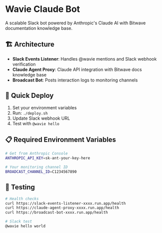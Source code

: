 # Wavie Claude Bot

A scalable Slack bot powered by Anthropic's Claude AI with Bitwave documentation knowledge base.

## 🏗️ Architecture

- **Slack Events Listener**: Handles @wavie mentions and Slack webhook verification
- **Claude Agent Proxy**: Claude API integration with Bitwave docs knowledge base
- **Broadcast Bot**: Posts interaction logs to monitoring channels

## 🚀 Quick Deploy

1. Set your environment variables
2. Run: `./deploy.sh`
3. Update Slack webhook URL
4. Test with `@wavie hello`

## 📋 Required Environment Variables

```bash
# Get from Anthropic Console
ANTHROPIC_API_KEY=sk-ant-your-key-here

# Your monitoring channel ID
BROADCAST_CHANNEL_ID=C1234567890
```

## 🧪 Testing

```bash
# Health checks
curl https://slack-events-listener-xxxx.run.app/health
curl https://claude-agent-proxy-xxxx.run.app/health
curl https://broadcast-bot-xxxx.run.app/health

# Slack test
@wavie hello world
```